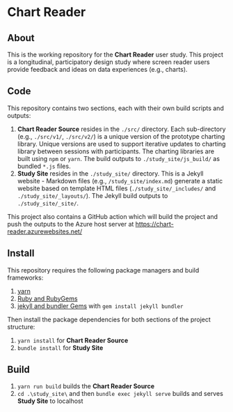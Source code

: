 # Chart Reader

## About
This is the working repository for the __Chart Reader__ user study. This project is a longitudinal, participatory design study where screen reader users provide feedback and ideas on data experiences (e.g., charts).

## Code
This repository contains two sections, each with their own build scripts and outputs:

1. __Chart Reader Source__ resides in the `./src/` directory. Each sub-directory (e.g., `./src/v1/`, `./src/v2/`) is a unique version of the prototype charting library. Unique versions are used to support iterative updates to charting library between sessions with participants. The charting libraries are built using `npm` or `yarn`. The build outputs to `./study_site/js_build/` as bundled `*.js` files.
2. __Study Site__ resides in the `./study_site/` directory. This is a Jekyll website - Markdown files (e.g., `/study_site/index.md`) generate a static website based on template HTML files (`./study_site/_includes/` and `./study_site/_layouts/`). The Jekyll build outputs to `./study_site/_site/`.

This project also contains a GitHub action which will build the project and push the outputs to the Azure host server at https://chart-reader.azurewebsites.net/

## Install
This repository requires the following package managers and build frameworks:
1. [yarn](https://classic.yarnpkg.com/en/docs/install)
2. [Ruby and RubyGems](https://www.ruby-lang.org/en/downloads/)
3. [jekyll and bundler Gems](https://jekyllrb.com/docs/) with `gem install jekyll bundler`

Then install the package dependencies for both sections of the project structure:

1. `yarn install` for __Chart Reader Source__ 
2. `bundle install` for __Study Site__


## Build

1. `yarn run build` builds the __Chart Reader Source__
2. `cd .\study_site\` and then `bundle exec jekyll serve` builds and serves __Study Site__ to localhost